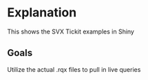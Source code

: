 # Explanation

This shows the SVX Tickit examples in Shiny

## Goals

Utilize the actual .rqx files to pull in live queries
